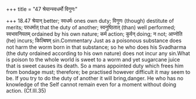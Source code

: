+++
title = "47 श्रेयान्स्वधर्मो विगुणः"

+++
18.47 श्रेयान् better; स्वधर्मः ones own duty; विगुणः (though) destitute
of merits; परधर्मात् that the duty of another; स्वनुष्ठितात् (than) well
performed; स्वभावनियतम् ordained by his own nature; कर्म action; कुर्वन्
doing; न not; आप्नोति (he) incurs; किल्बिषम् sin.Commentary Just as a
poisonous substance does not harm the worm born in that substance; so he
who does his Svadharma (the duty ordained according to his own nature)
does not incur any sin.What is poison to the whole world is sweet to a
worm and yet sugarcane juice that is sweet causes its death. So a mans
appointed duty which frees him from bondage must; therefore; be
practised however difficult it may seem to be. If you try to do the duty
of another it will bring,danger. He who has no knowledge of the Self
cannot remain even for a moment without doing action. (Cf.III.35)
